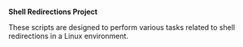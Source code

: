 **Shell Redirections Project**

These scripts are designed to perform various tasks related to shell redirections in a Linux environment.